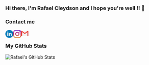 ### Hi there, I'm Rafael Cleydson and I hope you're well !! 👋


### Contact me
[<img align="left" alt="rafael-ramos | LinkedIn" width="25px" src="https://raw.githubusercontent.com/RcleydsonR/RcleydsonR/main/assets/linkedin.svg" />][linkedin]
[<img align="left" alt="rafacleydson | Instagram" width="25px" src="https://raw.githubusercontent.com/RcleydsonR/RcleydsonR/main/assets/instagram.svg" />][instagram]
<a href="mailto:rafael.cleydson@gmail.com"><img align="left" alt="rafael.cleydson " width="22px" src="https://raw.githubusercontent.com/RcleydsonR/RcleydsonR/main/assets/gmail.svg" /></a>

<br />

### My GitHub Stats

<img align="left" alt="Rafael's GitHub Stats" src="https://github-readme-stats.codestackr.vercel.app/api?username=RcleydsonR&show_icons=true&hide_border=true"/>

[instagram]: https://instagram.com/rafacleydson
[linkedin]: https://linkedin.com/in/rafael-ramos-481bb6203



